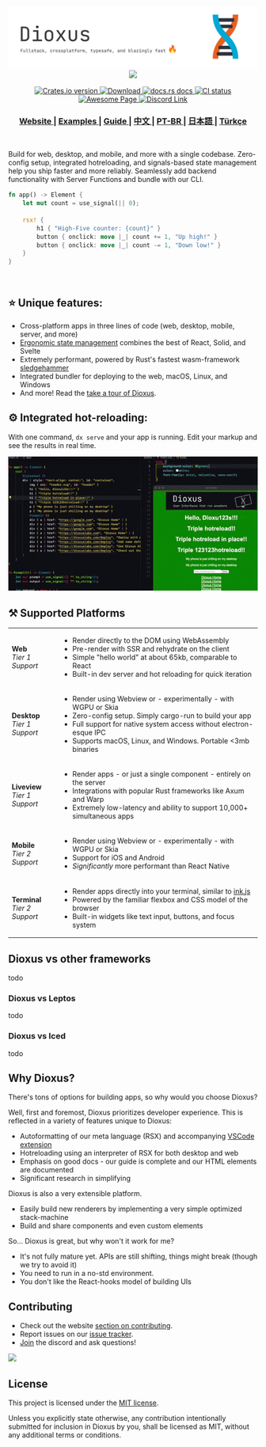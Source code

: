 <p>
  <a href="https://dioxuslabs.com">
    <p align="center" >
      <img src="./notes/header-light.svg" >
      <img src="./notes/dioxus_splash_6.avif">
    </p>
  </a>
</p>
<div align="center">
  <!-- Crates version -->
  <a href="https://crates.io/crates/dioxus">
    <img src="https://img.shields.io/crates/v/dioxus.svg?style=flat-square"
    alt="Crates.io version" />
  </a>
  <!-- Downloads -->
  <a href="https://crates.io/crates/dioxus">
    <img src="https://img.shields.io/crates/d/dioxus.svg?style=flat-square"
      alt="Download" />
  </a>
  <!-- docs -->
  <a href="https://docs.rs/dioxus">
    <img src="https://img.shields.io/badge/docs-latest-blue.svg?style=flat-square"
      alt="docs.rs docs" />
  </a>
  <!-- CI -->
  <a href="https://github.com/jkelleyrtp/dioxus/actions">
    <img src="https://github.com/dioxuslabs/dioxus/actions/workflows/main.yml/badge.svg"
      alt="CI status" />
  </a>

  <!--Awesome -->
  <a href="https://dioxuslabs.com/awesome">
    <img src="https://cdn.rawgit.com/sindresorhus/awesome/d7305f38d29fed78fa85652e3a63e154dd8e8829/media/badge.svg" alt="Awesome Page" />
  </a>
  <!-- Discord -->
  <a href="https://discord.gg/XgGxMSkvUM">
    <img src="https://img.shields.io/discord/899851952891002890.svg?logo=discord&style=flat-square" alt="Discord Link" />
  </a>
</div>

<div align="center">
  <h3>
    <a href="https://dioxuslabs.com"> Website </a>
    <span> | </span>
    <a href="https://github.com/DioxusLabs/example-projects"> Examples </a>
    <span> | </span>
    <a href="https://dioxuslabs.com/learn/0.4/guide"> Guide </a>
    <span> | </span>
    <a href="https://github.com/DioxusLabs/dioxus/blob/main/translations/zh-cn/README.md"> 中文 </a>
    <span> | </span>
    <a href="https://github.com/DioxusLabs/dioxus/blob/main/translations/pt-br/README.md"> PT-BR </a>
    <span> | </span>
    <a href="https://github.com/DioxusLabs/dioxus/blob/main/translations/ja-jp/README.md"> 日本語 </a>
    <span> | </span>
    <a href="https://github.com/DioxusLabs/dioxus/blob/main/translations/tr-tr"> Türkçe </a>
  </h3>
</div>
<br>


Build for web, desktop, and mobile, and more with a single codebase. Zero-config setup, integrated hotreloading, and signals-based state management help you ship faster and more reliably. Seamlessly add backend functionality with Server Functions and bundle with our CLI.

```rust
fn app() -> Element {
    let mut count = use_signal(|| 0);

    rsx! {
        h1 { "High-Five counter: {count}" }
        button { onclick: move |_| count += 1, "Up high!" }
        button { onclick: move |_| count -= 1, "Down low!" }
    }
}
```

<br>

## ⭐️ Unique features:
- Cross-platform apps in three lines of code (web, desktop, mobile, server, and more)
- [Ergonomic state management](https://dioxuslabs.com/blog/release-050) combines the best of React, Solid, and Svelte
- Extremely performant, powered by Rust's fastest wasm-framework [sledgehammer](https://dioxuslabs.com/blog/templates-diffing)
- Integrated bundler for deploying to the web, macOS, Linux, and Windows
- And more! Read the [take a tour of Dioxus](https://dioxuslabs.com/learn/0.5/).

## ⚙️ Integrated hot-reloading:
With one command, `dx serve` and your app is running. Edit your markup and see the results in real time.

<div align="center">
  <img src="./notes/hotreload.gif">
</div>


## ⚒️ Supported Platforms
<div align="center">
  <table style="width:100%">
    <tr>
      <td>
      <b>Web</b>
      <br />
      <em>Tier 1 Support</em>
      </td>
      <td>
        <ul>
          <li>Render directly to the DOM using WebAssembly</li>
          <li>Pre-render with SSR and rehydrate on the client</li>
          <li>Simple "hello world" at about 65kb, comparable to React</li>
          <li>Built-in dev server and hot reloading for quick iteration</li>
        </ul>
      </td>
    </tr>
    <tr>
      <td>
      <b>Desktop</b>
      <br />
      <em>Tier 1 Support</em>
      </td>
      <td>
        <ul>
          <li>Render using Webview or - experimentally - with WGPU or Skia </li>
          <li>Zero-config setup. Simply cargo-run to build your app </li>
          <li>Full support for native system access without electron-esque IPC </li>
          <li>Supports macOS, Linux, and Windows. Portable <3mb binaries </li>
        </ul>
      </td>
    </tr>
    <tr>
      <td>
      <b>Liveview</b>
      <br />
      <em>Tier 1 Support</em>
      </td>
      <td>
        <ul>
          <li>Render apps - or just a single component - entirely on the server</li>
          <li>Integrations with popular Rust frameworks like Axum and Warp</li>
          <li>Extremely low-latency and ability to support 10,000+ simultaneous apps</li>
        </ul>
      </td>
    </tr>
    <tr>
      <td>
      <b>Mobile</b>
      <br />
      <em>Tier 2 Support</em>
      </td>
      <td>
        <ul>
          <li>Render using Webview or - experimentally - with WGPU or Skia </li>
          <li>Support for iOS and Android </li>
          <li><em>Significantly</em> more performant than React Native </li>
        </ul>
      </td>
    </tr>
    <tr>
      <td>
      <b>Terminal</b>
      <br />
      <em>Tier 2 Support</em>
      </td>
      <td>
        <ul>
          <li>Render apps directly into your terminal, similar to <a href="https://github.com/vadimdemedes/ink"> ink.js</a></li>
          <li>Powered by the familiar flexbox and CSS model of the browser</li>
          <li>Built-in widgets like text input, buttons, and focus system</li>
        </ul>
      </td>
    </tr>
  </table>
</div>

## Dioxus vs other frameworks

todo

### Dioxus vs Leptos
todo

### Dioxus vs Iced
todo

## Why Dioxus?
There's tons of options for building apps, so why would you choose Dioxus?

Well, first and foremost, Dioxus prioritizes developer experience. This is reflected in a variety of features unique to Dioxus:

- Autoformatting of our meta language (RSX) and accompanying [VSCode extension](https://marketplace.visualstudio.com/items?itemName=DioxusLabs.dioxus)
- Hotreloading using an interpreter of RSX for both desktop and web
- Emphasis on good docs - our guide is complete and our HTML elements are documented
- Significant research in simplifying

Dioxus is also a very extensible platform.

- Easily build new renderers by implementing a very simple optimized stack-machine
- Build and share components and even custom elements

So... Dioxus is great, but why won't it work for me?
- It's not fully mature yet. APIs are still shifting, things might break (though we try to avoid it)
- You need to run in a no-std environment.
- You don't like the React-hooks model of building UIs


## Contributing
- Check out the website [section on contributing](https://dioxuslabs.com/learn/0.4/contributing).
- Report issues on our [issue tracker](https://github.com/dioxuslabs/dioxus/issues).
- [Join](https://discord.gg/XgGxMSkvUM) the discord and ask questions!


<a href="https://github.com/dioxuslabs/dioxus/graphs/contributors">
  <img src="https://contrib.rocks/image?repo=dioxuslabs/dioxus&max=30&columns=10" />
</a>

## License
This project is licensed under the [MIT license].

[mit license]: https://github.com/DioxusLabs/dioxus/blob/master/LICENSE-MIT

Unless you explicitly state otherwise, any contribution intentionally submitted
for inclusion in Dioxus by you, shall be licensed as MIT, without any additional
terms or conditions.
